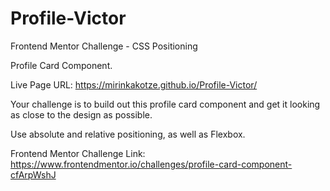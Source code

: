 # Profile-Victor
Frontend Mentor Challenge - CSS Positioning

Profile Card Component.

Live Page URL: https://mirinkakotze.github.io/Profile-Victor/

Your challenge is to build out this profile card component and get it looking as close to the design as possible.

Use absolute and relative positioning, as well as Flexbox.

Frontend Mentor Challenge Link: https://www.frontendmentor.io/challenges/profile-card-component-cfArpWshJ
